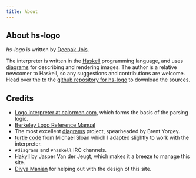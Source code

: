 ```yaml
---
title: About
---
```

## About hs-logo

_hs-logo_ is written by [Deepak Jois].

[Deepak Jois]: http://deepak.jois.name

The interpreter is written in the [Haskell] programming language, and uses
[diagrams] for describing and rendering images. The author is a relative
newcomer to Haskell, so any suggestions and contributions are welcome. Head over
the to the [github repository for hs-logo][hs-logo] to download the sources.

[Haskell]: http://haskell.org
[hs-logo]: https://github.com/deepakjois/hs-logo

## Credits

* [Logo interpreter at calormen.com][calormen], which forms the basis of the parsing logic.
* [Berkeley Logo Reference Manual][manual]
* The most excellent [diagrams] project, spearheaded by Brent Yorgey.
* [turtle code] from Michael Sloan which I adapted slightly to work with the interpreter.
* `#diagrams` and `#haskell` IRC channels.
* [Hakyll] by Jasper Van der Jeugt, which makes it a breeze to manage this site.
* [Divya Manian] for helping out with the design of this site.

[calormen]: http://calormen.com/logo/
[manual]: http://www.cs.berkeley.edu/~bh/v2ch14/manual.html
[diagrams]: http://projects.haskell.org/diagrams/
[turtle code]: https://github.com/deepakjois/hs-logo/blob/master/Diagrams/TwoD/Path/Turtle.hs
[jasper]: http://jaspervdj.be/
[Hakyll]: http://jaspervdj.be/hakyll/
[Divya Manian]: http://nimbupani.com
